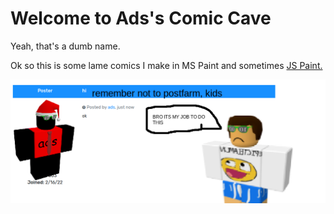 # Welcome to Ads's Comic Cave

Yeah, that's a dumb name.

Ok so this is some lame comics I make in MS Paint and sometimes [JS Paint.](https://paint.js.org/)



![Im cool](/comic1.png)
